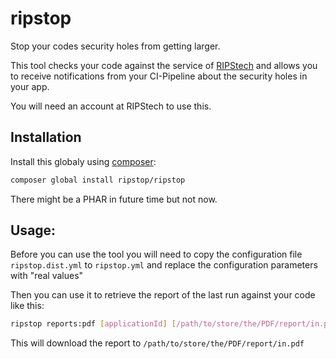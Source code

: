 # ripstop

Stop your codes security holes from getting larger.

This tool checks your code against the service of [RIPStech](https://ripstech.com) and
allows you to receive notifications from your CI-Pipeline about the security holes in
your app.

You will need an account at RIPStech to use this.

## Installation

Install this globaly using [composer](https://getcomposer.org):

```bash
composer global install ripstop/ripstop
```

There might be a PHAR in future time but not now.

## Usage:

Before you can use the tool you will need to copy the configuration file
`ripstop.dist.yml` to `ripstop.yml` and replace the configuration parameters
with "real values"

Then you can use it to retrieve the report of the last run against your code
like this:

```bash
ripstop reports:pdf [applicationId] [/path/to/store/the/PDF/report/in.pdf]
```

This will download the report to `/path/to/store/the/PDF/report/in.pdf`

